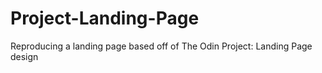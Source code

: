 # Project-Landing-Page
Reproducing a landing page based off of The Odin Project: Landing Page design
